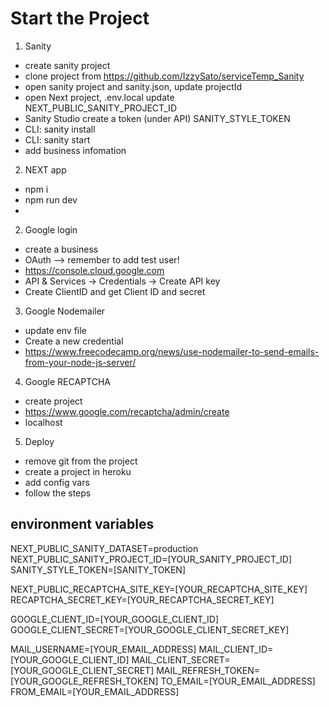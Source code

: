 # Start the Project

1. Sanity
  * create sanity project
  * clone project from https://github.com/IzzySato/serviceTemp_Sanity
  * open sanity project and sanity.json, update projectId
  * open Next project, .env.local update NEXT_PUBLIC_SANITY_PROJECT_ID
  * Sanity Studio create a token (under API) SANITY_STYLE_TOKEN
  * CLI: sanity install
  * CLI: sanity start
  * add business infomation

2. NEXT app
  * npm i
  * npm run dev
  * 

2. Google login
  * create a business
  * OAuth --> remember to add test user!
  * https://console.cloud.google.com
  * API & Services -> Credentials -> Create API key
  * Create ClientID and get Client ID and secret
  
3. Google Nodemailer
  * update env file
  * Create a new credential
  * https://www.freecodecamp.org/news/use-nodemailer-to-send-emails-from-your-node-js-server/

4. Google RECAPTCHA
  * create project
  * https://www.google.com/recaptcha/admin/create
  * localhost

5. Deploy
  * remove git from the project
  * create a project in heroku
  * add config vars
  * follow the steps

  ## environment variables

  NEXT_PUBLIC_SANITY_DATASET=production
  NEXT_PUBLIC_SANITY_PROJECT_ID=[YOUR_SANITY_PROJECT_ID]
  SANITY_STYLE_TOKEN=[SANITY_TOKEN]

  NEXT_PUBLIC_RECAPTCHA_SITE_KEY=[YOUR_RECAPTCHA_SITE_KEY]
  RECAPTCHA_SECRET_KEY=[YOUR_RECAPTCHA_SECRET_KEY]

  GOOGLE_CLIENT_ID=[YOUR_GOOGLE_CLIENT_ID]
  GOOGLE_CLIENT_SECRET=[YOUR_GOOGLE_CLIENT_SECRET_KEY]

  MAIL_USERNAME=[YOUR_EMAIL_ADDRESS]
  MAIL_CLIENT_ID=[YOUR_GOOGLE_CLIENT_ID]
  MAIL_CLIENT_SECRET=[YOUR_GOOGLE_CLIENT_SECRET]
  MAIL_REFRESH_TOKEN=[YOUR_GOOGLE_REFRESH_TOKEN]
  TO_EMAIL=[YOUR_EMAIL_ADDRESS]
  FROM_EMAIL=[YOUR_EMAIL_ADDRESS]

